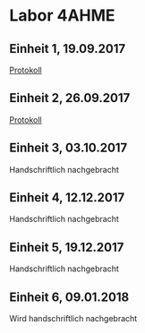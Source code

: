 # Labor 4AHME

## Einheit 1, 19.09.2017

[Protokoll](https://github.com/HTLMechatronics/m14-la1-sx/blob/walkim14/walkim14/walkim14_kw38.md)

## Einheit 2, 26.09.2017

[Protokoll](https://github.com/HTLMechatronics/m14-la1-sx/blob/walkim14/walkim14/walkim14_kw39.md)

## Einheit 3, 03.10.2017

Handschriftlich nachgebracht

## Einheit 4, 12.12.2017

Handschriftlich nachgebracht

## Einheit 5, 19.12.2017

Handschriftlich nachgebracht

## Einheit 6, 09.01.2018

Wird handschriftlich nachgebracht
